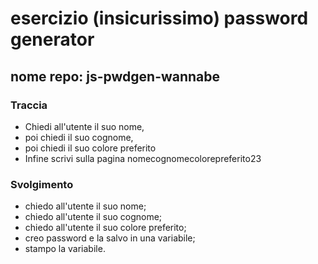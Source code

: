 # esercizio (insicurissimo) password generator

## nome repo: js-pwdgen-wannabe

### Traccia

- Chiedi all'utente il suo nome,
- poi chiedi il suo cognome,
- poi chiedi il suo colore preferito
- Infine scrivi sulla pagina nomecognomecolorepreferito23

### Svolgimento

- chiedo all'utente il suo nome;
- chiedo all'utente il suo cognome;
- chiedo all'utente il suo colore preferito;
- creo password e la salvo in una variabile;
- stampo la variabile.
